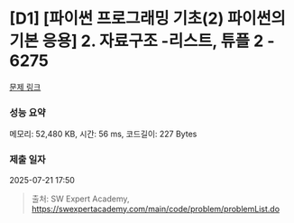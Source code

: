 # [D1] [파이썬 프로그래밍 기초(2) 파이썬의 기본 응용] 2. 자료구조 -리스트, 튜플 2 - 6275 

[문제 링크](https://swexpertacademy.com/main/code/problem/problemDetail.do?contestProbId=AWcVryq65BEDFAU4) 

### 성능 요약

메모리: 52,480 KB, 시간: 56 ms, 코드길이: 227 Bytes

### 제출 일자

2025-07-21 17:50



> 출처: SW Expert Academy, https://swexpertacademy.com/main/code/problem/problemList.do
